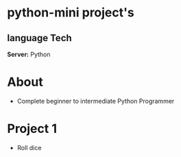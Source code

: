# **python-mini project's**


## language Tech

**Server:** Python

# About
- Complete beginner to intermediate Python Programmer

# Project 1
- Roll dice 


